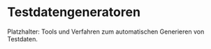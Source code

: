 # Testdatengeneratoren

Platzhalter: Tools und Verfahren zum automatischen Generieren von Testdaten.
